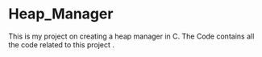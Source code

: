 # Heap_Manager
This is my project on creating a heap manager in C.
The Code contains all the code related to this project .
